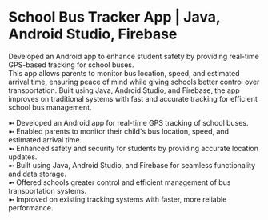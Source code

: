 <h1>School Bus Tracker App | Java, Android Studio, Firebase</h1>

Developed an Android app to enhance student safety by providing real-time GPS-based tracking for school buses.<br> This app allows parents to monitor bus location, speed, and estimated arrival time, ensuring peace of mind while giving schools better control over transportation. Built using Java, Android Studio, and Firebase, the app improves on traditional systems with fast and accurate tracking for efficient school bus management.

➼ Developed an Android app for real-time GPS tracking of school buses.<br>
➼ Enabled parents to monitor their child's bus location, speed, and estimated arrival time.<br>
➼ Enhanced safety and security for students by providing accurate location updates.<br>
➼ Built using Java, Android Studio, and Firebase for seamless functionality and data storage.<br>
➼ Offered schools greater control and efficient management of bus transportation systems.<br>
➼ Improved on existing tracking systems with faster, more reliable performance.<br>
